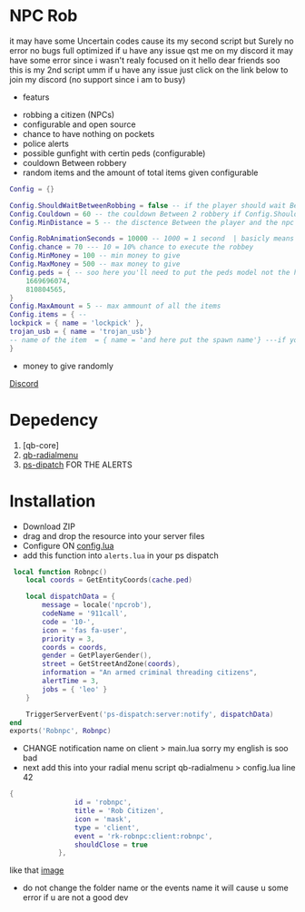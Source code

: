 # NPC Rob
it may have some Uncertain codes cause its my second script but Surely no error no bugs full optimized
if u have any issue qst me on my discord it may have some error since i wasn't realy focused on it 
hello dear friends soo this is my 2nd script umm if u have any issue just click on the link below to join my discord (no support since i am to busy)
- featurs 
* robbing a citizen (NPCs)
* configurable and open source
* chance to have nothing on pockets 
* police alerts 
* possible gunfight with certin peds (configurable)
* couldown Between robbery 
* random items and the amount of total items given configurable 
```lua
Config = {}

Config.ShouldWaitBetweenRobbing = false -- if the player should wait Between robing 
Config.Couldown = 60 -- the couldown Between 2 robbery if Config.ShouldWaitBetweenRobbing = false  no need to set it 
Config.MinDistance = 5 -- the disctence Between the player and the npc to excute to robbry 

Config.RobAnimationSeconds = 10000 -- 1000 = 1 second  | basicly means the time of robbing 
Config.chance = 70 --- 10 = 10% chance to execute the robbey
Config.MinMoney = 100 -- min money to give
Config.MaxMoney = 500 -- max money to give
Config.peds = { -- soo here you'll need to put the peds model not the hash key and to get that u will need to have a dev tool to get entity models if the ped model is set here it will excute a gun fight beetwen the ped and the player
    1669696074,
    810804565,
}
Config.MaxAmount = 5 -- max ammount of all the items 
Config.items = { -- 
lockpick = { name = 'lockpick' },
trojan_usb = { name = 'trojan_usb'}
-- name of the item  = { name = 'and here put the spawn name'} ---if you want too another items do it like that unlimited
}
```
* money to give randomly 

[Discord](https://discord.gg/ZKqYYAQGCb)
# Depedency
1. [qb-core]
2. [qb-radialmenu](https://github.com/qbcore-framework/qb-radialmenu)
3. [ps-dipatch](https://github.com/Project-Sloth/ps-dispatch) FOR THE ALERTS
# Installation
* Download ZIP
* drag and drop the resource into your server files 
*  Configure ON [config.lua](https://github.com/R1nZox-dev/rk-robnpc/blob/main/config.lua)
* add this function into `alerts.lua` in your ps dispatch 
```lua
 local function Robnpc()
    local coords = GetEntityCoords(cache.ped)

    local dispatchData = {
        message = locale('npcrob'),
        codeName = '911call',
        code = '10-',
        icon = 'fas fa-user',
        priority = 3,
        coords = coords,
        gender = GetPlayerGender(),
        street = GetStreetAndZone(coords),
        information = "An armed criminal threading citizens",
        alertTime = 3,
        jobs = { 'leo' }
    }

    TriggerServerEvent('ps-dispatch:server:notify', dispatchData)
end
exports('Robnpc', Robnpc)
```
* CHANGE notification name on client > main.lua sorry my english is soo bad 
* next add this into your radial menu script qb-radialmenu > config.lua  line 42 
```lua
{
                id = 'robnpc',
                title = 'Rob Citizen',
                icon = 'mask',
                type = 'client',
                event = 'rk-robnpc:client:robnpc',
                shouldClose = true
            },
```
like that 
[image](https://github.com/R1nZox-dev/rk-robnpc/blob/main/img.png)
* do not change the folder name or the events name it will cause u some error if u are not a good dev 
